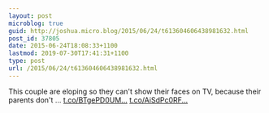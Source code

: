 ```yaml
---
layout: post
microblog: true
guid: http://joshua.micro.blog/2015/06/24/t613604606438981632.html
post_id: 37805
date: 2015-06-24T18:08:33+1100
lastmod: 2019-07-30T17:41:31+1100
type: post
url: /2015/06/24/t613604606438981632.html
---
```

This couple are eloping so they can't show their faces on TV, because their parents don't … [t.co/BTgePD0UM...](http://t.co/BTgePD0UMY) [t.co/AiSdPc0RF...](http://t.co/AiSdPc0RF3)

